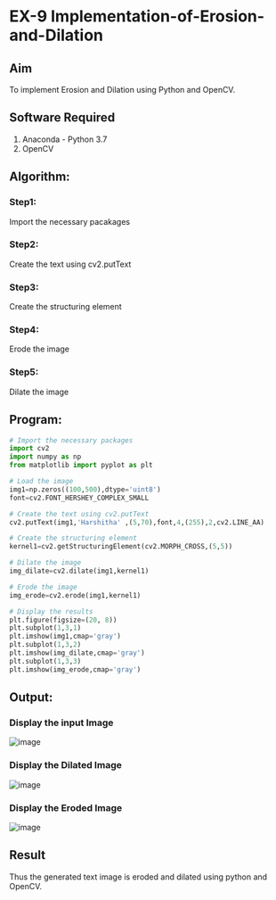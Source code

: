 # EX-9 Implementation-of-Erosion-and-Dilation
## Aim
To implement Erosion and Dilation using Python and OpenCV.
## Software Required
1. Anaconda - Python 3.7
2. OpenCV
## Algorithm:
### Step1:
Import the necessary pacakages

### Step2:
Create the text using cv2.putText

### Step3:
Create the structuring element

### Step4:
Erode the image

### Step5:
Dilate  the image

## Program:

``` Python
# Import the necessary packages
import cv2
import numpy as np
from matplotlib import pyplot as plt

# Load the image
img1=np.zeros((100,500),dtype='uint8')
font=cv2.FONT_HERSHEY_COMPLEX_SMALL

# Create the text using cv2.putText
cv2.putText(img1,'Harshitha' ,(5,70),font,4,(255),2,cv2.LINE_AA)

# Create the structuring element
kernel1=cv2.getStructuringElement(cv2.MORPH_CROSS,(5,5))

# Dilate the image
img_dilate=cv2.dilate(img1,kernel1)

# Erode the image
img_erode=cv2.erode(img1,kernel1)

# Display the results
plt.figure(figsize=(20, 8))
plt.subplot(1,3,1)
plt.imshow(img1,cmap='gray')
plt.subplot(1,3,2)
plt.imshow(img_dilate,cmap='gray')
plt.subplot(1,3,3)
plt.imshow(img_erode,cmap='gray')
```
## Output:

### Display the input Image

![image](https://github.com/user-attachments/assets/094d28bf-b7b9-4ec9-9902-31baaf8dddbd)



### Display the Dilated Image

![image](https://github.com/user-attachments/assets/fcb02d09-e5ab-40f1-8b1f-ff50762ec426)


### Display the Eroded Image


![image](https://github.com/user-attachments/assets/c8963e6b-94c5-46b7-bdc7-aef7401ef2c6)



## Result
Thus the generated text image is eroded and dilated using python and OpenCV.
